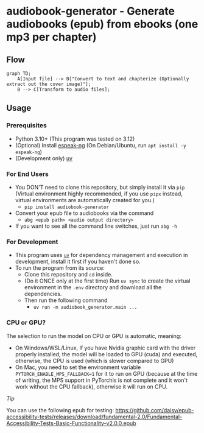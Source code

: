 audiobook-generator - Generate audiobooks (epub) from ebooks (one mp3 per chapter)
==================================================================================

## Flow
```mermaid
graph TD;
    A[Input file] --> B["Convert to text and chapterize (Optionally extract out the cover image)"];
    B --> C[Transform to audio files];
```

## Usage

### Prerequisites
- Python 3.10+ (This program was tested on 3.12)
- (Optional) Install [espeak-ng](https://github.com/espeak-ng/espeak-ng) (On Debian/Ubuntu, run `apt install -y espeak-ng`)
- (Development only) [uv](https://github.com/astral-sh/uv)

### For End Users
- You DON'T need to clone this repository, but simply install it via `pip` (Virtual environment highly recommended, if you use `pipx` instead, virtual environments are automatically created for you.)
  - `pip install audiobook-generator`
- Convert your epub file to audiobooks via the command
  - `abg <epub path> <audio output directory>`
- If you want to see all the command line switches, just run `abg -h`

### For Development
- This program uses [`uv`](https://github.com/astral-sh/uv) for dependency management and execution in development, install it first if you haven't done so.
- To run the program from its source:
  - Clone this repository and `cd` inside.
  - (Do it ONCE only at the first time) Run `uv sync` to create the virtual environment in the `.env` directory and download all the dependencies.
  - Then run the following command
    - `uv run -m audiobook_generator.main ...`

### CPU or GPU?
The selection to run the model on CPU or GPU is automatic, meaning:
- On Windows/WSL/Linux, If you have Nvidia graphic card with the driver properly installed, the model will be loaded to GPU (cuda) and executed, otherwise, the CPU is used (which is slower compared to GPU)
- On Mac, you need to set the environment variable `PYTORCH_ENABLE_MPS_FALLBACK=1` for it to run on GPU (because at the time of writing, the MPS support in PyTorchis is not complete and it won't work without the CPU fallback), otherwise it will run on CPU.

*Tip*

You can use the following epub for testing:
https://github.com/daisy/epub-accessibility-tests/releases/download/fundamental-2.0/Fundamental-Accessibility-Tests-Basic-Functionality-v2.0.0.epub
